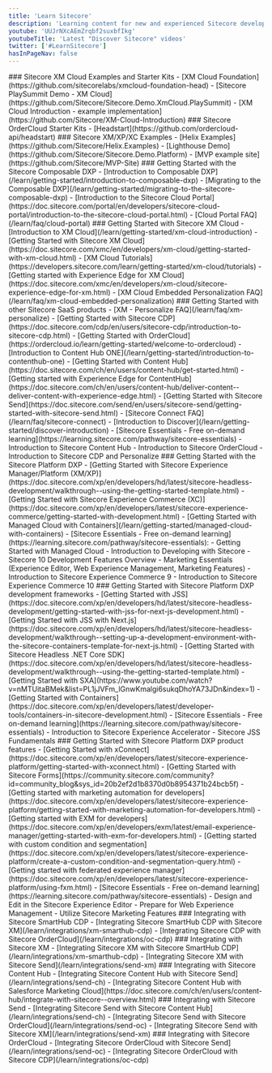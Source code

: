 ```yaml
---
title: 'Learn Sitecore'
description: 'Learning content for new and experienced Sitecore developers'
youtube: 'UUJrNXcAEmZrqbf2suxbfIkg'
youtubeTitle: 'Latest "Discover Sitecore" videos'
twitter: ['#LearnSitecore']
hasInPageNav: false
---
```


<Group title="Starter kits & examples" description="Do you want to quickly see how something can be done? These starter kits and examples will let you dig into the code and see how to use the APIs.">
  <GroupItem>
    ### Sitecore XM Cloud Examples and Starter Kits
    - [XM Cloud Foundation](https://github.com/sitecorelabs/xmcloud-foundation-head)
    - [Sitecore PlaySummit Demo - XM Cloud](https://github.com/Sitecore/Sitecore.Demo.XmCloud.PlaySummit)
    - [XM Cloud Introduction - example implementation](https://github.com/Sitecore/XM-Cloud-Introduction)
  </GroupItem>
  <GroupItem>
    ### Sitecore OrderCloud Starter Kits
    - [Headstart](https://github.com/ordercloud-api/headstart)
  </GroupItem>
  <GroupItem>
    ### Sitecore XM/XP/XC Examples
    - [Helix Examples](https://github.com/Sitecore/Helix.Examples)
    - [Lighthouse Demo](https://github.com/Sitecore/Sitecore.Demo.Platform)
    - [MVP example site](https://github.com/Sitecore/MVP-Site)
  </GroupItem>
</Group>

<Group title="Getting started with Sitecore Composable DXP" description="Get the hang of Sitecore SaaS products with these beginner-friendly tutorials, walkthroughs, and samples.">
  <GroupItem>
    ### Getting Started with the Sitecore Composable DXP
    - [Introduction to Composable DXP](/learn/getting-started/introduction-to-composable-dxp)
    - [Migrating to the Composable DXP](/learn/getting-started/migrating-to-the-sitecore-composable-dxp)
    - [Introduction to the Sitecore Cloud Portal](https://doc.sitecore.com/portal/en/developers/sitecore-cloud-portal/introduction-to-the-sitecore-cloud-portal.html)
    - [Cloud Portal FAQ](/learn/faq/cloud-portal)
  </GroupItem>
  <GroupItem>
    ### Getting Started with Sitecore XM Cloud
    - [Introduction to XM Cloud](/learn/getting-started/xm-cloud-introduction)
    - [Getting Started with Sitecore XM Cloud](https://doc.sitecore.com/xmc/en/developers/xm-cloud/getting-started-with-xm-cloud.html)
    - [XM Cloud Tutorials](https://developers.sitecore.com/learn/getting-started/xm-cloud/tutorials)
    - [Getting started with Experience Edge for XM Cloud](https://doc.sitecore.com/xmc/en/developers/xm-cloud/sitecore-experience-edge-for-xm.html)
    - [XM Cloud Embedded Personalization FAQ](/learn/faq/xm-cloud-embedded-personalization)
  </GroupItem>
  <GroupItem>
    ### Getting Started with other Sitecore SaaS products
    - [XM - Personalize FAQ](/learn/faq/xm-personalize)
    - [Getting Started with Sitecore CDP](https://doc.sitecore.com/cdp/en/users/sitecore-cdp/introduction-to-sitecore-cdp.html)
    - [Getting Started with OrderCloud](https://ordercloud.io/learn/getting-started/welcome-to-ordercloud)
    - [Introduction to Content Hub ONE](/learn/getting-started/introduction-to-contenthub-one)
    - [Getting Started with Content Hub](https://doc.sitecore.com/ch/en/users/content-hub/get-started.html)
    - [Getting started with Experience Edge for ContentHub](https://doc.sitecore.com/ch/en/users/content-hub/deliver-content--deliver-content-with-experience-edge.html)
    - [Getting Started with Sitecore Send](https://doc.sitecore.com/send/en/users/sitecore-send/getting-started-with-sitecore-send.html)
    - [Sitecore Connect FAQ](/learn/faq/sitecore-connect)
    - [Introduction to Discover](/learn/getting-started/discover-introduction)
    - [Sitecore Essentials - Free on-demand learning](https://learning.sitecore.com/pathway/sitecore-essentials)
      - Introduction to Sitecore Content Hub
      - Introduction to Sitecore OrderCloud
      - Introduction to Sitecore CDP and Personalize
  </GroupItem>
</Group>

<Group title="Getting started with Sitecore Platform DXP" description="Get the hang of the traditional Sitecore XM/XP/XC platform with these beginner-friendly tutorials, walkthroughs, and samples.">
  <GroupItem>
    ### Getting Started with the Sitecore Platform DXP
    - [Getting Started with Sitecore Experience Manager/Platform (XM/XP)](https://doc.sitecore.com/xp/en/developers/hd/latest/sitecore-headless-development/walkthrough--using-the-getting-started-template.html)
    - [Getting Started with Sitecore Experience Commerce (XC)](https://doc.sitecore.com/xp/en/developers/latest/sitecore-experience-commerce/getting-started-with-development.html)
    - [Getting Started with Managed Cloud with Containers](/learn/getting-started/managed-cloud-with-containers)
    - [Sitecore Essentials - Free on-demand learning](https://learning.sitecore.com/pathway/sitecore-essentials):
      - Getting Started with Managed Cloud
      - Introduction to Developing with Sitecore
      - Sitecore 10 Development Features Overview
      - Marketing Essentials (Experience Editor, Web Experience Management, Marketing Features)
      - Introduction to Sitecore Experience Commerce 9
      - Introduction to Sitecore Experience Commerce 10
  </GroupItem>
  <GroupItem>
    ### Getting Started with Sitecore Platform DXP development frameworks
    - [Getting Started with JSS](https://doc.sitecore.com/xp/en/developers/hd/latest/sitecore-headless-development/getting-started-with-jss-for-next-js-development.html)
    - [Getting Started with JSS with Next.js](https://doc.sitecore.com/xp/en/developers/hd/latest/sitecore-headless-development/walkthrough--setting-up-a-development-environment-with-the-sitecore-containers-template-for-next-js.html)
    - [Getting Started with Sitecore Headless .NET Core SDK](https://doc.sitecore.com/xp/en/developers/hd/latest/sitecore-headless-development/walkthrough--using-the-getting-started-template.html)
    - [Getting Started with SXA](https://www.youtube.com/watch?v=nMTUitaBMek&list=PL1jJVFm_lGnwKmalgi6sukqDhoYA73JDn&index=1)
    - [Getting Started with Containers](https://doc.sitecore.com/xp/en/developers/latest/developer-tools/containers-in-sitecore-development.html)
    - [Sitecore Essentials - Free on-demand learning](https://learning.sitecore.com/pathway/sitecore-essentials)
      - Introduction to Sitecore Experience Accelerator
      - Sitecore JSS Fundamentals
  </GroupItem>
  <GroupItem>
    ### Getting Started with Sitecore Platform DXP product features
    - [Getting Started with xConnect](https://doc.sitecore.com/xp/en/developers/latest/sitecore-experience-platform/getting-started-with-xconnect.html)
    - [Getting Started with Sitecore Forms](https://community.sitecore.com/community?id=community_blog&sys_id=20b2ef2d1b8370d0b8954371b24bcb5f)
    - [Getting started with marketing automation for developers](https://doc.sitecore.com/xp/en/developers/latest/sitecore-experience-platform/getting-started-with-marketing-automation-for-developers.html)
    - [Getting started with EXM for developers](https://doc.sitecore.com/xp/en/developers/exm/latest/email-experience-manager/getting-started-with-exm-for-developers.html)
    - [Getting started with custom condition and segmentation](https://doc.sitecore.com/xp/en/developers/latest/sitecore-experience-platform/create-a-custom-condition-and-segmentation-query.html)
    - [Getting started with federated experience manager](https://doc.sitecore.com/xp/en/developers/latest/sitecore-experience-platform/using-fxm.html)
    - [Sitecore Essentials - Free on-demand learning](https://learning.sitecore.com/pathway/sitecore-essentials)
      - Design and Edit in the Sitecore Experience Editor
      - Prepare for Web Experience Management
      - Utilize Sitecore Marketing Features
  </GroupItem>
</Group>

<Group title="Integrations" description="Do you want to see how you can integrate the different Sitecore products today? These integration guides will get you started leveraging the power of multiple products.">
  <GroupItem>
    ### Integrating with Sitecore SmartHub CDP
    - [Integrating Sitecore SmartHub CDP with Sitecore XM](/learn/integrations/xm-smarthub-cdp)
    - [Integrating Sitecore CDP with Sitecore OrderCloud](/learn/integrations/oc-cdp)
  </GroupItem>
  <GroupItem>
    ### Integrating with Sitecore XM
    - [Integrating Sitecore XM with Sitecore SmartHub CDP](/learn/integrations/xm-smarthub-cdp)
    - [Integrating Sitecore XM with Sitecore Send](/learn/integrations/send-xm)
  </GroupItem>
  <GroupItem>
    ### Integrating with Sitecore Content Hub
    - [Integrating Sitecore Content Hub with Sitecore Send](/learn/integrations/send-ch)
    - [Integrating Sitecore Content Hub with Salesforce Marketing Cloud](https://doc.sitecore.com/ch/en/users/content-hub/integrate-with-sitecore--overview.html)
  </GroupItem>
  <GroupItem>
    ### Integrating with Sitecore Send
    - [Integrating Sitecore Send with Sitecore Content Hub](/learn/integrations/send-ch)
    - [Integrating Sitecore Send with Sitecore OrderCloud](/learn/integrations/send-oc)
    - [Integrating Sitecore Send with Sitecore XM](/learn/integrations/send-xm)
  </GroupItem>
  <GroupItem>
    ### Integrating with Sitecore OrderCloud
    - [Integrating Sitecore OrderCloud with Sitecore Send](/learn/integrations/send-oc)
    - [Integrating Sitecore OrderCloud with Sitecore CDP](/learn/integrations/oc-cdp)
  </GroupItem>    
</Group>
